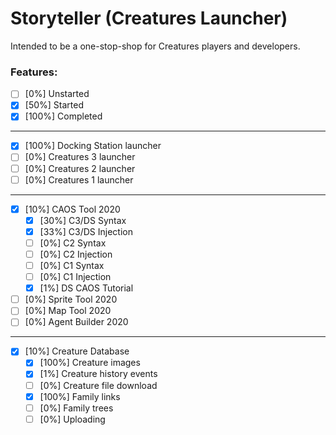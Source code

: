 # Storyteller (Creatures Launcher)

Intended to be a one-stop-shop for Creatures players and developers.

### Features:
- [ ] [0%] Unstarted
- [X] [50%] Started
- [X] [100%] Completed
---
- [X] [100%] Docking Station launcher
- [ ] [0%] Creatures 3 launcher
- [ ] [0%] Creatures 2 launcher
- [ ] [0%] Creatures 1 launcher
---
- [X] [10%] CAOS Tool 2020
  - [X] [30%] C3/DS Syntax
  - [X] [33%] C3/DS Injection
  - [ ] [0%] C2 Syntax
  - [ ] [0%] C2 Injection
  - [ ] [0%] C1 Syntax
  - [ ] [0%] C1 Injection
  - [X] [1%] DS CAOS Tutorial
- [ ] [0%] Sprite Tool 2020
- [ ] [0%] Map Tool 2020
- [ ] [0%] Agent Builder 2020
---
- [X] [10%] Creature Database
  - [X] [100%] Creature images
  - [X] [1%] Creature history events
  - [ ] [0%] Creature file download
  - [X] [100%] Family links
  - [ ] [0%] Family trees
  - [ ] [0%] Uploading
